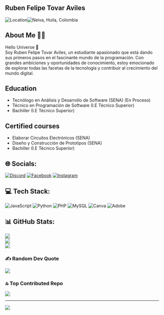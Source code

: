 ## Ruben Felipe Tovar Aviles

![Location](https://img.shields.io/badge/Location:-%237289DA.svg?color=green)![Neiva, Huila, Colombia](https://img.shields.io/badge/Neiva,Huila,Colombia-%237289DA.svg?color=blue)






##  About Me 👦🏻
Hello Universe 💫<br>Soy Ruben Felipe Tovar Aviles, un estudiante apasionado que está dando sus primeros pasos en el fascinante mundo de la programación. Con grandes ambiciones y oportunidades de conocimiento, estoy emocionado de explorar todas las facetas de la tecnología y contribuir al crecimiento del mundo digital.

## Education
- Tecnólogo en Análisis y Desarrollo de Software (SENA) (En Proceso)
- Técnico en Programación de Software (I.E Técnico Superior)
- Bachiller (I.E Técnico Superior)

## Certified courses
- Elaborar Circuitos Electrónicos (SENA)
- Diseño y Construcción de Prototipos (SENA)
- Bachiller (I.E Técnico Superior)

## 🌐 Socials:
[![Discord](https://img.shields.io/badge/Discord-%237289DA.svg?logo=discord&logoColor=white)](https://discord.gg/felipexx0869) [![Facebook](https://img.shields.io/badge/Facebook-%231877F2.svg?logo=Facebook&logoColor=white)](https://www.facebook.com/rubenfelipe.tovaraviles.3/) [![Instagram](https://img.shields.io/badge/Instagram-%23E4405F.svg?logo=Instagram&logoColor=white)](https://instagram.com/felipeaviles_06) 

## 💻 Tech Stack:
![JavaScript](https://img.shields.io/badge/javascript-%23323330.svg?style=for-the-badge&logo=javascript&logoColor=%23F7DF1E) ![Python](https://img.shields.io/badge/python-3670A0?style=for-the-badge&logo=python&logoColor=ffdd54) ![PHP](https://img.shields.io/badge/php-%23777BB4.svg?style=for-the-badge&logo=php&logoColor=white) ![MySQL](https://img.shields.io/badge/mysql-%2300000f.svg?style=for-the-badge&logo=mysql&logoColor=white) ![Canva](https://img.shields.io/badge/Canva-%2300C4CC.svg?style=for-the-badge&logo=Canva&logoColor=white) ![Adobe](https://img.shields.io/badge/adobe-%23FF0000.svg?style=for-the-badge&logo=adobe&logoColor=white)
## 📊 GitHub Stats:
![](https://github-readme-stats.vercel.app/api?username=FelipeTop69&theme=react&hide_border=false&include_all_commits=false&count_private=false)<br/>
![](https://github-readme-streak-stats.herokuapp.com/?user=FelipeTop69&theme=react&hide_border=false)<br/>
![](https://github-readme-stats.vercel.app/api/top-langs/?username=FelipeTop69&theme=react&hide_border=false&include_all_commits=false&count_private=false&layout=compact)

### ✍️ Random Dev Quote
![](https://quotes-github-readme.vercel.app/api?type=horizontal&theme=radical)

### 🔝 Top Contributed Repo
![](https://github-contributor-stats.vercel.app/api?username=FelipeTop69&limit=5&theme=tokyonight&combine_all_yearly_contributions=true)

---
[![](https://visitcount.itsvg.in/api?id=FelipeTop69&icon=8&color=0)](https://visitcount.itsvg.in)

<!-- Proudly created with GPRM ( https://gprm.itsvg.in ) -->
